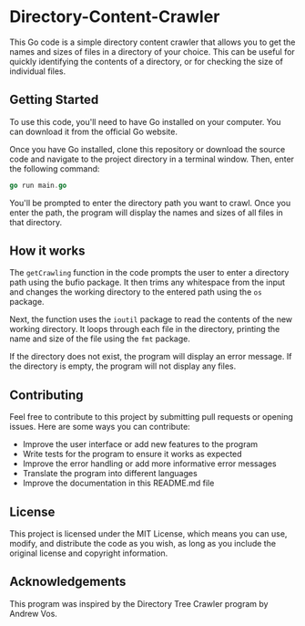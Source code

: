 # Directory-Content-Crawler

This Go code is a simple directory content crawler that allows you to get the names and sizes of files in a directory of your choice. This can be useful for quickly identifying the contents of a directory, or for checking the size of individual files.

## Getting Started

To use this code, you'll need to have Go installed on your computer. You can download it from the official Go website.

Once you have Go installed, clone this repository or download the source code and navigate to the project directory in a terminal window. Then, enter the following command:
```Go
go run main.go
```

You'll be prompted to enter the directory path you want to crawl. Once you enter the path, the program will display the names and sizes of all files in that directory.

## How it works

The `getCrawling` function in the code prompts the user to enter a directory path using the bufio package. It then trims any whitespace from the input and changes the working directory to the entered path using the `os` package.

Next, the function uses the `ioutil` package to read the contents of the new working directory. It loops through each file in the directory, printing the name and size of the file using the `fmt` package.

If the directory does not exist, the program will display an error message. If the directory is empty, the program will not display any files.

## Contributing

Feel free to contribute to this project by submitting pull requests or opening issues. Here are some ways you can contribute:

- Improve the user interface or add new features to the program
- Write tests for the program to ensure it works as expected
- Improve the error handling or add more informative error messages
- Translate the program into different languages
- Improve the documentation in this README.md file

## License

This project is licensed under the MIT License, which means you can use, modify, and distribute the code as you wish, as long as you include the original license and copyright information.

## Acknowledgements

This program was inspired by the Directory Tree Crawler program by Andrew Vos.
